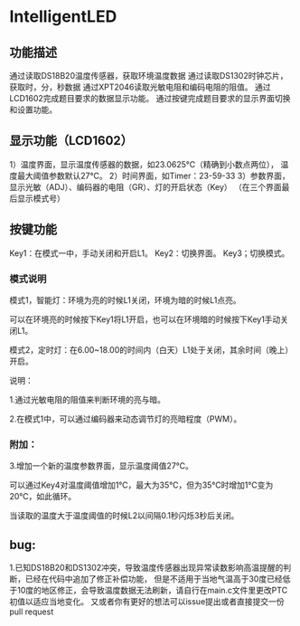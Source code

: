 # IntelligentLED

## 功能描述

通过读取DS18B20温度传感器，获取环境温度数据
通过读取DS1302时钟芯片，获取时，分，秒数据
通过XPT2046读取光敏电阻和编码电阻的阻值。
通过LCD1602完成题目要求的数据显示功能。
通过按键完成题目要求的显示界面切换和设置功能。

## 显示功能（LCD1602）
1）温度界面，显示温度传感器的数据，如23.0625℃（精确到小数点两位），
	温度最大阈值参数默认27℃。
2）时间界面，如Timer：23-59-33
3）参数界面，显示光敏（ADJ）、编码器的电阻（GR）、灯的开启状态（Key）
（在三个界面最后显示模式号）
## 按键功能
Key1：在模式一中，手动关闭和开启L1。
Key2：切换界面。
Key3；切换模式。

### 模式说明
模式1，智能灯：环境为亮的时候L1关闭，环境为暗的时候L1点亮。

可以在环境亮的时候按下Key1将L1开启，也可以在环境暗的时候按下Key1手动关闭L1。

模式2，定时灯：在6.00~18.00的时间内（白天）L1处于关闭，其余时间（晚上）开启。

说明：

1.通过光敏电阻的阻值来判断环境的亮与暗。

2.在模式1中，可以通过编码器来动态调节灯的亮暗程度（PWM）。

### 附加：

3.增加一个新的温度参数界面，显示温度阈值27℃。

可以通过Key4对温度阈值增加1℃，最大为35℃，但为35℃时增加1℃变为20℃，如此循环。

当读取的温度大于温度阈值的时候L2以间隔0.1秒闪烁3秒后关闭。


## bug:

1.已知DS18B20和DS1302冲突，导致温度传感器出现异常读数影响高温提醒的判断，已经在代码中追加了修正补偿功能，
但是不适用于当地气温高于30度已经低于10度的地区修正，会导致温度数据无法刷新，请自行在main.c文件里更改PTC初值以适应当地变化。
又或者你有更好的想法可以issue提出或者直接提交一份pull request
